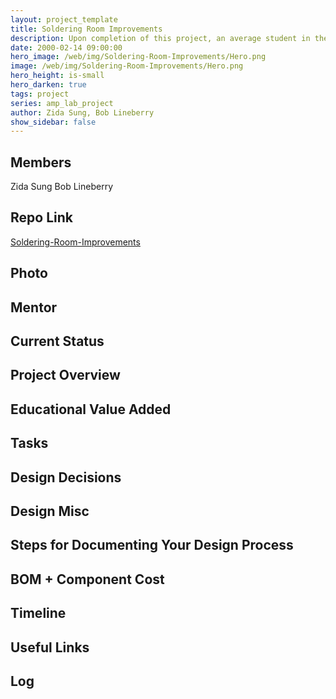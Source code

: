 ```yaml
---
layout: project_template
title: Soldering Room Improvements
description: Upon completion of this project, an average student in the ECE department should be able to solder his or her board in one afternoon, from start to finish, with the aid of specially designed tools and a precise workflow.
date: 2000-02-14 09:00:00
hero_image: /web/img/Soldering-Room-Improvements/Hero.png
image: /web/img/Soldering-Room-Improvements/Hero.png
hero_height: is-small
hero_darken: true
tags: project
series: amp_lab_project
author: Zida Sung, Bob Lineberry
show_sidebar: false
---
```




## Members
Zida Sung
Bob Lineberry

## Repo Link
<a class="button is-link" href="https://github.com/Amp-Lab-at-VT/Soldering-Room-Improvements" >Soldering-Room-Improvements</a>

## Photo

## Mentor

## Current Status

## Project Overview


## Educational Value Added


## Tasks

## Design Decisions

## Design Misc

## Steps for Documenting Your Design Process

## BOM + Component Cost

## Timeline

## Useful Links

## Log
            